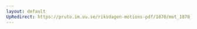 ```yaml
---
layout: default
UpRedirect: https://pruto.im.uu.se/riksdagen-motions-pdf/1870/mot_1870__ak__21/mot_1870__ak__21-007.pdf
---
```

